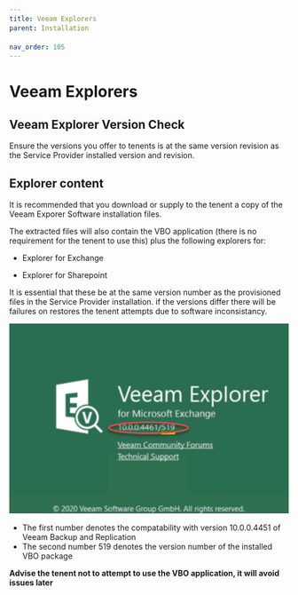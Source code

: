 ```yaml
---
title: Veeam Explorers
parent: Installation

nav_order: 105
---
```


# Veeam Explorers


## Veeam Explorer Version Check


Ensure the versions you offer to tenents is at the same version revision as the Service Provider installed version and revision.


##  Explorer content

It is recommended that you download or supply to the tenent a copy of the Veeam Exporer Software installation files.

The extracted files will also contain the VBO application (there is no requirement for the tenent to use this) plus the following explorers for:

* Explorer for Exchange

* Explorer for Sharepoint

It is essential that these be at the same version number as the provisioned files in the Service Provider installation. if the versions differ there will be failures on restores the tenent attempts due to software inconsistancy.  


![Vex_Version](./Images/vex_ver.png)  

* The first number denotes the compatability with version 10.0.0.4451 of Veeam Backup and Replication
* The second number 519 denotes the version number of the installed VBO package

**Advise the tenent not to attempt to use the VBO application, it will avoid issues later**
